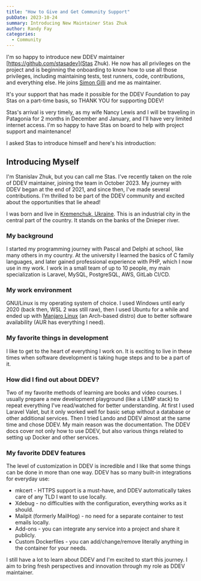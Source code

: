 ```yaml
---
title: "How to Give and Get Community Support"
pubDate: 2023-10-24
summary: Introducing New Maintainer Stas Zhuk
author: Randy Fay
categories:
  - Community
---
```


I'm so happy to introduce new DDEV maintainer [https://github.com/stasadev](Stas Zhuk). He now has all privileges on the project and is beginning the onboarding to know how to use all those privileges, including maintaining tests, test runners, code, contributions, and everything else. He joins [Simon Gilli](https://github.com/gilbertsoft) and me as maintainer.

It's your support that has made it possible for the DDEV Foundation to pay Stas on a part-time basis, so THANK YOU for supporting DDEV!

Stas's arrival is very timely, as my wife Nancy Lewis and I will be traveling in Patagonia for 2 months in December and January, and I'll have very limited internet access. I'm so happy to have Stas on board to help with project support and maintenance!

I asked Stas to introduce himself and here's his introduction:

## Introducing Myself

I'm Stanislav Zhuk, but you can call me Stas. I've recently taken on the role of DDEV maintainer, joining the team in October 2023. My journey with DDEV began at the end of 2021, and since then, I've made several contributions. I'm thrilled to be part of the DDEV community and excited about the opportunities that lie ahead!

I was born and live in [Kremenchuk, Ukraine](https://maps.app.goo.gl/NqWm6KCeLxacvSs78). This is an industrial city in the central part of the country. It stands on the banks of the Dnieper river.

### My background

I started my programming journey with Pascal and Delphi at school, like many others in my country. At the university I learned the basics of C family languages, and later gained professional experience with PHP, which I now use in my work. I work in a small team of up to 10 people, my main specialization is Laravel, MySQL, PostgreSQL, AWS, GitLab CI/CD.

### My work environment

GNU/Linux is my operating system of choice. I used Windows until early 2020 (back then, WSL 2 was still raw), then I used Ubuntu for a while and ended up with [Manjaro Linux](https://manjaro.org/) (an Arch-based distro) due to better software availability (AUR has everything I need).

### My favorite things in development

I like to get to the heart of everything I work on. It is exciting to live in these times when software development is taking huge steps and to be a part of it.

### How did I find out about DDEV?

Two of my favorite methods of learning are books and video courses. I usually prepare a new development playground (like a LEMP stack) to repeat everything I've read/watched for better understanding. At first I used Laravel Valet, but it only worked well for basic setup without a database or other additional services. Then I tried Lando and DDEV almost at the same time and chose DDEV. My main reason was the documentation. The DDEV docs cover not only how to use DDEV, but also various things related to setting up Docker and other services.

### My favorite DDEV features

The level of customization in DDEV is incredible and I like that some things can be done in more than one way. DDEV has so many built-in integrations for everyday use:

* mkcert - HTTPS support is a must-have, and DDEV automatically takes care of any TLD I want to use locally.
* Xdebug - no difficulties with the configuration, everything works as it should.
* Mailpit (formerly MailHog) - no need for a separate container to test emails locally.
* Add-ons - you can integrate any service into a project and share it publicly.
* Custom Dockerfiles - you can add/change/remove literally anything in the container for your needs.

I still have a lot to learn about DDEV and I'm excited to start this journey. I aim to bring fresh perspectives and innovation through my role as DDEV maintainer.
